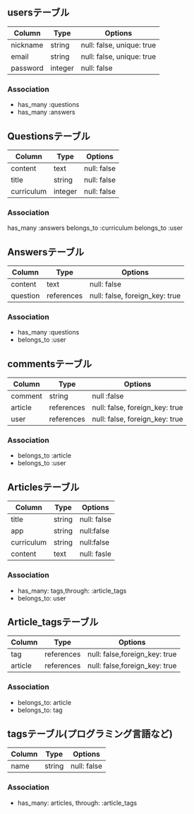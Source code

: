 ## usersテーブル

|Column|Type|Options|
|------|----|-------|
|nickname|string|null: false, unique: true|
|email|string|null: false, unique: true|
|password|integer|null: false|

### Association
- has_many :questions
- has_many :answers


## Questionsテーブル

|Column|Type|Options|
|------|----|-------|
|content|text|null: false|
|title|string|null: false|
|curriculum|integer|null: false|

### Association

has_many :answers
belongs_to :curriculum
belongs_to :user

## Answersテーブル

|Column|Type|Options|
|------|----|-------|
|content|text|null: false|
|question|references|null: false, foreign_key: true|

### Association
- has_many :questions
- belongs_to :user

## commentsテーブル

|Column|Type|Options|
|------|----|-------|
|comment|string|null :false|
|article|references|null: false, foreign_key: true|
|user|references|null: false, foreign_key: true|

### Association
- belongs_to :article
- belongs_to :user

## Articlesテーブル
|Column|Type|Options|
|------|----|-------|
|title|string|null: false|
|app|string|null:false|
|curriculum|string|null:false|
|content|text|null: fasle|

### Association
- has_many: tags,through: :article_tags
- belongs_to: user

## Article_tagsテーブル

|Column|Type|Options|
|------|----|-------|
|tag|references|null: false,foreign_key: true|
|article|references|null: false,foreign_key: true|

### Association
- belongs_to: article
- belongs_to: tag

## tagsテーブル(プログラミング言語など)

|Column|Type|Options|
|------|----|-------|
|name|string|null: false|

### Association
- has_many: articles, through: :article_tags


